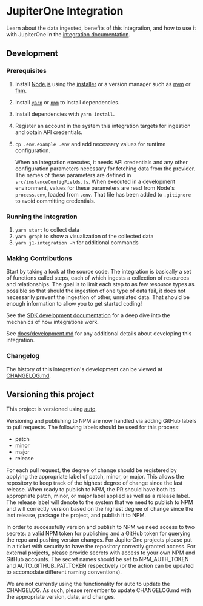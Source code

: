 # JupiterOne Integration

Learn about the data ingested, benefits of this integration, and how to use it
with JupiterOne in the [integration documentation](docs/jupiterone.md).

## Development

### Prerequisites

1. Install [Node.js](https://nodejs.org/) using the
   [installer](https://nodejs.org/en/download/) or a version manager such as
   [nvm](https://github.com/nvm-sh/nvm) or [fnm](https://github.com/Schniz/fnm).
2. Install [`yarn`](https://yarnpkg.com/getting-started/install) or
   [`npm`](https://github.com/npm/cli#installation) to install dependencies.
3. Install dependencies with `yarn install`.
4. Register an account in the system this integration targets for ingestion and
   obtain API credentials.
5. `cp .env.example .env` and add necessary values for runtime configuration.

   When an integration executes, it needs API credentials and any other
   configuration parameters necessary for fetching data from the provider. The
   names of these parameters are defined in `src/instanceConfigFields.ts`. When
   executed in a development environment, values for these parameters are read
   from Node's `process.env`, loaded from `.env`. That file has been added to
   `.gitignore` to avoid committing credentials.

### Running the integration

1. `yarn start` to collect data
2. `yarn graph` to show a visualization of the collected data
3. `yarn j1-integration -h` for additional commands

### Making Contributions

Start by taking a look at the source code. The integration is basically a set of
functions called steps, each of which ingests a collection of resources and
relationships. The goal is to limit each step to as few resource types as
possible so that should the ingestion of one type of data fail, it does not
necessarily prevent the ingestion of other, unrelated data. That should be
enough information to allow you to get started coding!

See the
[SDK development documentation](https://github.com/JupiterOne/sdk/blob/main/docs/integrations/development.md)
for a deep dive into the mechanics of how integrations work.

See [docs/development.md](docs/development.md) for any additional details about
developing this integration.

### Changelog

The history of this integration's development can be viewed at
[CHANGELOG.md](CHANGELOG.md).

## Versioning this project

This project is versioned using [auto](https://intuit.github.io/auto/).

Versioning and publishing to NPM are now handled via adding GitHub labels to
pull requests. The following labels should be used for this process:

- patch
- minor
- major
- release

For each pull request, the degree of change should be registered by applying the
appropriate label of patch, minor, or major. This allows the repository to keep
track of the highest degree of change since the last release. When ready to
publish to NPM, the PR should have both its appropriate patch, minor, or major
label applied as well as a release label. The release label will denote to the
system that we need to publish to NPM and will correctly version based on the
highest degree of change since the last release, package the project, and
publish it to NPM.

In order to successfully version and publish to NPM we need access to two
secrets: a valid NPM token for publishing and a GitHub token for querying the
repo and pushing version changes. For JupiterOne projects please put in a ticket
with security to have the repository correctly granted access. For external
projects, please provide secrets with access to your own NPM and GitHub
accounts. The secret names should be set to NPM_AUTH_TOKEN and
AUTO_GITHUB_PAT_TOKEN respectively (or the action can be updated to accomodate
different naming conventions).

We are not currently using the functionality for auto to update the CHANGELOG.
As such, please remember to update CHANGELOG.md with the appropriate version,
date, and changes.
